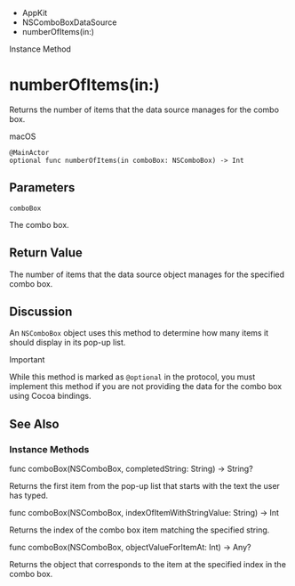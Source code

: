 

- AppKit
- NSComboBoxDataSource
-  numberOfItems(in:) 

Instance Method

# numberOfItems(in:)

Returns the number of items that the data source manages for the combo box.

macOS

``` source
@MainActor
optional func numberOfItems(in comboBox: NSComboBox) -> Int
```

## Parameters 

`comboBox`  

The combo box.

## Return Value

The number of items that the data source object manages for the specified combo box.

## Discussion

An `NSComboBox` object uses this method to determine how many items it should display in its pop-up list.

Important

While this method is marked as `@optional` in the protocol, you must implement this method if you are not providing the data for the combo box using Cocoa bindings.

## See Also

### Instance Methods

func comboBox(NSComboBox, completedString: String) -> String?

Returns the first item from the pop-up list that starts with the text the user has typed.

func comboBox(NSComboBox, indexOfItemWithStringValue: String) -> Int

Returns the index of the combo box item matching the specified string.

func comboBox(NSComboBox, objectValueForItemAt: Int) -> Any?

Returns the object that corresponds to the item at the specified index in the combo box.

